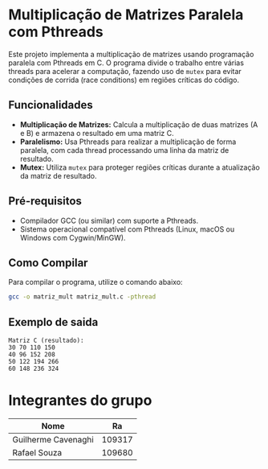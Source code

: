 # Multiplicação de Matrizes Paralela com Pthreads

Este projeto implementa a multiplicação de matrizes usando programação paralela com Pthreads em C. O programa divide o trabalho entre várias threads para acelerar a computação, fazendo uso de `mutex` para evitar condições de corrida (race conditions) em regiões críticas do código.

## Funcionalidades

- **Multiplicação de Matrizes:** Calcula a multiplicação de duas matrizes (A e B) e armazena o resultado em uma matriz C.
- **Paralelismo:** Usa Pthreads para realizar a multiplicação de forma paralela, com cada thread processando uma linha da matriz de resultado.
- **Mutex:** Utiliza `mutex` para proteger regiões críticas durante a atualização da matriz de resultado.

## Pré-requisitos

- Compilador GCC (ou similar) com suporte a Pthreads.
- Sistema operacional compatível com Pthreads (Linux, macOS ou Windows com Cygwin/MinGW).

## Como Compilar

Para compilar o programa, utilize o comando abaixo:

```bash
gcc -o matriz_mult matriz_mult.c -pthread
```
## Exemplo de saida

```
Matriz C (resultado):
30 70 110 150 
40 96 152 208 
50 122 194 266 
60 148 236 324 
```

# Integrantes do grupo
| Nome | Ra |
| ------------- | ------------- |
| Guilherme Cavenaghi | 109317 |
| Rafael Souza | 109680 |